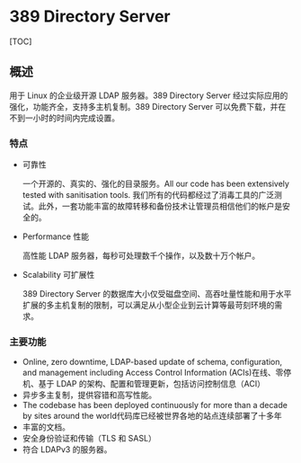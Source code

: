 # 389 Directory Server

[TOC]

## 概述

用于 Linux 的企业级开源 LDAP 服务器。389 Directory  Server 经过实际应用的强化，功能齐全，支持多主机复制。389 Directory  Server 可以免费下载，并在不到一小时的时间内完成设置。

###         特点

* 可靠性

  一个开源的、真实的、强化的目录服务。All our  code has been extensively tested with sanitisation tools. 我们所有的代码都经过了消毒工具的广泛测试。此外，一套功能丰富的故障转移和备份技术让管理员相信他们的帐户是安全的。

* Performance 性能

  高性能 LDAP 服务器，每秒可处理数千个操作，以及数十万个帐户。

* Scalability 可扩展性

  389 Directory Server 的数据库大小仅受磁盘空间、高吞吐量性能和用于水平扩展的多主机复制的限制，可以满足从小型企业到云计算等最苛刻环境的需求。

### 主要功能

- Online, zero downtime, LDAP-based update of schema, configuration, and management including Access Control Information (ACIs)在线、零停机、基于 LDAP 的架构、配置和管理更新，包括访问控制信息（ACI）
- 异步多主复制，提供容错和高写性能。
- The codebase has been deployed continuously for more than a decade by sites around the world代码库已经被世界各地的站点连续部署了十多年
- 丰富的文档。
- 安全身份验证和传输（TLS 和 SASL）
- 符合 LDAPv3 的服务器。
